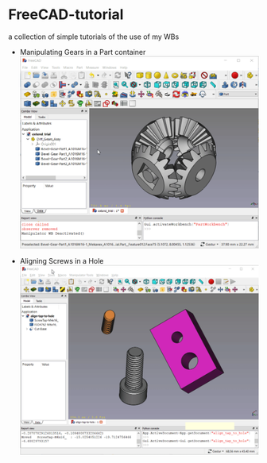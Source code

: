 # FreeCAD-tutorial

a collection of simple tutorials of the use of my WBs

- Manipulating Gears in a Part container
![Manipulating Gears in a Part container](manipulator-gears.gif?raw=true "Manipulating Gears")

- Aligning Screws in a Hole
![Aligning Screws in a Hole](alignign-screws-to-holes.gif?raw=true "Aligning Screws in a Hole")
